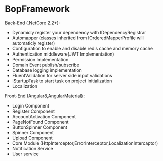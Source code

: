 # BopFramework
Back-End (.NetCore 2.2+): 
- Dynamicly register your dependency with IDependencyRegistrar
- Automapper (classes inherited from IOrderedMapperProfile will automaticly register)
- Configuration to enable and disable redis cache and memory cache
- Authentication middleware(JWT Implementation)
- Permission Implementation
- Domain Event publish/subscribe
- Database logging implementation
- FluentValidation for server side input validations
- IStartupTask to start task on project initialization
- Localization

Front-End (Angular8,AngularMaterial) : 
- Login Component
- Register Component
- AccountActivation Component
- PageNotFound Component
- ButtonSpinner Component
- Spinner Component
- Upload Component
- Core Module (HttpInterceptor,ErrorInterceptor,LocalizationIntercaptor)
- Notification Service
- User service
